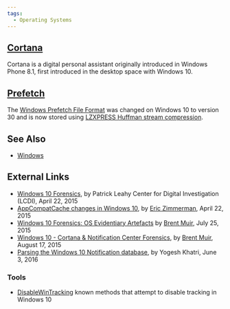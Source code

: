 ```yaml
---
tags:
  - Operating Systems
---
```

## [Cortana](cortana.md)

Cortana is a digital personal assistant originally introduced in Windows
Phone 8.1, first introduced in the desktop space with Windows 10.

## [Prefetch](prefetch.md)

The [Windows Prefetch File
Format](windows_prefetch_file_format.md) was changed on Windows
10 to version 30 and is now stored using [LZXPRESS Huffman stream
compression](compression.md).

## See Also

- [Windows](windows.md)

## External Links

- [Windows 10 Forensics](http://www.champlain.edu/Documents/LCDI/Windows%2010%20Forensics.pdf),
  by Patrick Leahy Center for Digital Investigation (LCDI), April 22,
  2015
- [AppCompatCache changes in Windows 10](http://binaryforay.blogspot.ch/2015/04/appcompatcache-changes-in-windows-10.html),
  by [Eric Zimmerman](eric_zimmerman.md), April 22, 2015
- [Windows 10 Forensics: OS Evidentiary Artefacts](http://www.slideshare.net/bsmuir/windows-10-forensics-os-evidentiary-artefacts)
  by [Brent Muir](brent_muir.md), July 25, 2015
- [Windows 10 - Cortana & Notification Center Forensics](http://bsmuir.kinja.com/windows-10-cortana-notification-center-forenics-1724511442),
  by [Brent Muir](brent_muir.md), August 17, 2015
- [Parsing the Windows 10 Notification database](http://www.swiftforensics.com/2016/06/prasing-windows-10-notification-database.html),
  by Yogesh Khatri, June 3, 2016

### Tools

- [DisableWinTracking](https://github.com/10se1ucgo/DisableWinTracking)
  known methods that attempt to disable tracking in Windows 10
